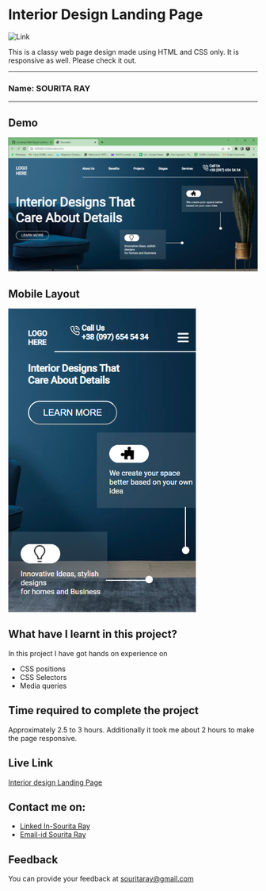 
# Interior Design Landing Page

  ![Link](https://img.shields.io/badge/Technology%20Used%3A-HTML%2FCSS-orange)

This is a classy web page design made using HTML and CSS only. It is responsive as well. Please check it out. 
***
### Name: SOURITA RAY
***
## Demo

![output](Document%20-%20Google%20Chrome%2029-08-2022%2002_01_16.png)

## Mobile Layout

![mobile](mobile%20responsive2.png)


## What have I learnt in this project?

In this project I have got hands on experience on
- CSS positions
- CSS Selectors
- Media queries


## Time required to complete the project

Approximately 2.5 to 3 hours.
Additionally it took me about 2 hours to make the page responsive.

## Live Link
[Interior design Landing Page](https://interior-design-landingpg-souritaray.netlify.app/)

## Contact me on:

- [Linked In-Sourita Ray](www.linkedin.com/in/sourita-ray-89bab0212)
- [Email-id Sourita Ray](souritaray@gmail.com)

## Feedback

You can provide your feedback at souritaray@gmail.com






